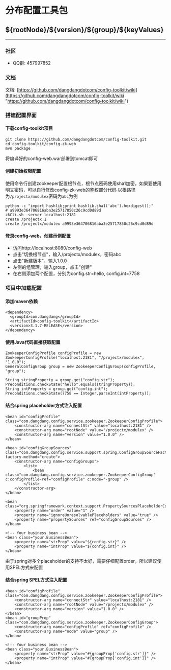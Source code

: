# 分布配置工具包

<h2>${rootNode}/${version}/${group}/${keyValues}</h2>

<hr>

### 社区
* QQ群: 457997852

### 文档
文档: [https://github.com/dangdangdotcom/config-toolkit/wiki](https://github.com/dangdangdotcom/config-toolkit/wiki "https://github.com/dangdangdotcom/config-toolkit/wiki")

### 搭建配置界面
#### 下载config-toolkit项目
```
git clone https://github.com/dangdangdotcom/config-toolkit.git
cd config-toolkit/config-zk-web
mvn package
```
将编译好的config-web.war部署到tomcat即可
#### 创建初始权限配置
使用命令行创建zookeeper配置根节点，根节点密码使用sha1加密，如果要使用明文密码，可以自行修改config-zk-web的鉴权部分代码
以根路径为`/projectx/modulex`密码为`abc`为例
```
python -c "import hashlib;print hashlib.sha1('abc').hexdigest();"
# a9993e364706816aba3e25717850c26c9cd0d89d 
zkCli.sh -server localhost:2181
create /projectx 1
create /projectx/modulex a9993e364706816aba3e25717850c26c9cd0d89d
```
#### 登录config-web，创建示例配置
 - 访问http://localhost:8080/config-web
 - 点击"切换根节点"，输入/projectx/modulex，密码abc
 - 点击"新建版本"，输入1.0.0
 - 左侧的组管理，输入group，点击"创建"
 - 在右侧添加两个配置，分别为config.str=hello, config.int=7758

### 项目中加载配置
#### 添加maven依赖
```
<dependency>
  <groupId>com.dangdang</groupId>
  <artifactId>config-toolkit</artifactId>
  <version>3.1.7-RELEASE</version>
</dependency>
```
#### 使用Java代码直接获取配置
```
ZookeeperConfigProfile configProfile = new ZookeeperConfigProfile("localhost:2181", "/projectx/modulex", "1.0.0");
GeneralConfigGroup group = new ZookeeperConfigGroup(configProfile, "group");

String stringProperty = group.get("config.str");
Preconditions.checkState("hello".equals(stringProperty));
String intProperty = group.get("config.int");
Preconditions.checkState(7758 == Integer.parseInt(intProperty));
```
#### 结合spring placeholder方式注入配置
```
<bean id="configProfile" class="com.dangdang.config.service.zookeeper.ZookeeperConfigProfile">
    <constructor-arg name="connectStr" value="localhost:2181" />
    <constructor-arg name="rootNode" value="/projectx/modulex" />
    <constructor-arg name="version" value="1.0.0" />
</bean>

<bean id="configGroupSources" class="com.dangdang.config.service.support.spring.ConfigGroupSourceFactory" factory-method="create">
    <constructor-arg name="configGroups">
        <list>
            <bean class="com.dangdang.config.service.zookeeper.ZookeeperConfigGroup" c:configProfile-ref="configProfile" c:node="-group" />
        </list>
    </constructor-arg>
</bean>

<bean class="org.springframework.context.support.PropertySourcesPlaceholderConfigurer">
    <property name="order" value="1" />
    <property name="ignoreUnresolvablePlaceholders" value="true" />
    <property name="propertySources" ref="configGroupSources" />
</bean>

<!-- Your business bean -->
<bean class="your.BusinessBean">
    <property name="strProp" value="${config.str}" />
    <property name="intProp" value="${config.int}" />
</bean>
```
由于spring对多个placeholder的支持不太好，需要仔细配置order，所以建议使用SPEL方式来配置
#### 结合spring SPEL方式注入配置
```
<bean id="configProfile" class="com.dangdang.config.service.zookeeper.ZookeeperConfigProfile">
    <constructor-arg name="connectStr" value="localhost:2181" />
    <constructor-arg name="rootNode" value="/projectx/modulex" />
    <constructor-arg name="version" value="1.0.0" />
</bean>
<bean id="groupProp" class="com.dangdang.config.service.zookeeper.ZookeeperConfigGroup">
    <constructor-arg name="configProfile" ref="configProfile" />
    <constructor-arg name="node" value="group" />
</bean>

<!-- Your business bean -->
<bean class="your.BusinessBean">
    <property name="strProp" value="#{groupProp['config.str']}" />
    <property name="intProp" value="#{groupProp['config.int']}" />
</bean>
```
